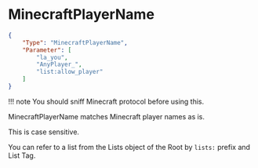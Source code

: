 # MinecraftPlayerName

```json
{
    "Type": "MinecraftPlayerName",
    "Parameter": [
        "la_you",
        "AnyPlayer_",
        "list:allow_player"
    ]
}
```

!!! note
    You should sniff Minecraft protocol before using this.

MinecraftPlayerName matches Minecraft player names as is.

This is case sensitive.

You can refer to a list from the Lists object of the Root by `lists:` prefix and List Tag.
